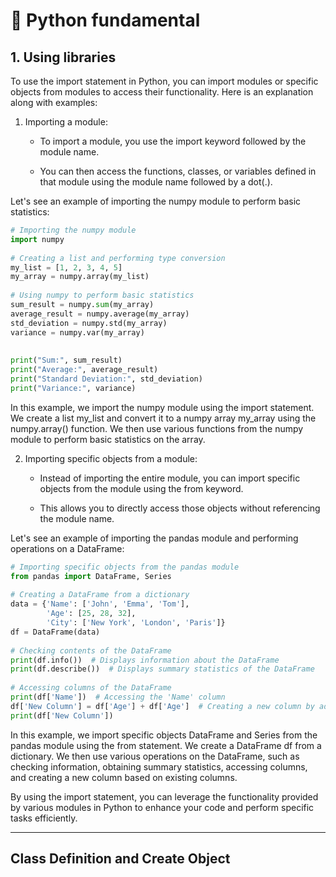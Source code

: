 # 🧩 Python fundamental
## 1. Using libraries
To use the import statement in Python, you can import modules or specific objects from modules to access their functionality. Here is an explanation along with examples:

1. Importing a module: 

   - To import a module, you use the import keyword followed by the module name.   

   - You can then access the functions, classes, or variables defined in that module using the module name followed by a dot(.).

      
Let's see an example of importing the numpy module to perform basic statistics: 

```py
# Importing the numpy module  
import numpy
			
# Creating a list and performing type conversion  
my_list = [1, 2, 3, 4, 5]  
my_array = numpy.array(my_list)
			
# Using numpy to perform basic statistics  
sum_result = numpy.sum(my_array)  
average_result = numpy.average(my_array)  
std_deviation = numpy.std(my_array)  
variance = numpy.var(my_array)
			
			
print("Sum:", sum_result)  
print("Average:", average_result)  
print("Standard Deviation:", std_deviation)  
print("Variance:", variance)
```
 

In this example, we import the numpy module using the import statement. We create a list my_list and convert it to a numpy array my_array using the numpy.array() function. We then use various functions from the numpy module to perform basic statistics on the array. 

 

2. Importing specific objects from a module:  

   - Instead of importing the entire module, you can import specific objects from the module using the from keyword. 

   - This allows you to directly access those objects without referencing the module name.

Let's see an example of importing the pandas module and performing operations on a DataFrame:

```py
# Importing specific objects from the pandas module  
from pandas import DataFrame, Series
			
# Creating a DataFrame from a dictionary  
data = {'Name': ['John', 'Emma', 'Tom'],  
        'Age': [25, 28, 32],  
        'City': ['New York', 'London', 'Paris']}  
df = DataFrame(data)
			
# Checking contents of the DataFrame  
print(df.info())  # Displays information about the DataFrame  
print(df.describe())  # Displays summary statistics of the DataFrame
			
# Accessing columns of the DataFrame  
print(df['Name'])  # Accessing the 'Name' column  
df['New Column'] = df['Age'] + df['Age']  # Creating a new column by adding two existing columns  
print(df['New Column'])  
```		
 

In this example, we import specific objects DataFrame and Series from the pandas module using the from statement. We create a DataFrame df from a dictionary. We then use various operations on the DataFrame, such as checking information, obtaining summary statistics, accessing columns, and creating a new column based on existing columns. 

By using the import statement, you can leverage the functionality provided by various modules in Python to enhance your code and perform specific tasks efficiently.

___

## Class Definition and Create Object



















